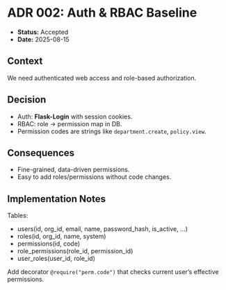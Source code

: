 # ADR 002: Auth & RBAC Baseline

- **Status:** Accepted
- **Date:** 2025-08-15

## Context
We need authenticated web access and role-based authorization.

## Decision
- Auth: **Flask-Login** with session cookies.
- RBAC: role → permission map in DB.
- Permission codes are strings like `department.create`, `policy.view`.

## Consequences
- Fine-grained, data-driven permissions.
- Easy to add roles/permissions without code changes.

## Implementation Notes
Tables:
- users(id, org_id, email, name, password_hash, is_active, ...)
- roles(id, org_id, name, system)
- permissions(id, code)
- role_permissions(role_id, permission_id)
- user_roles(user_id, role_id)

Add decorator `@require("perm.code")` that checks current user’s effective permissions.
